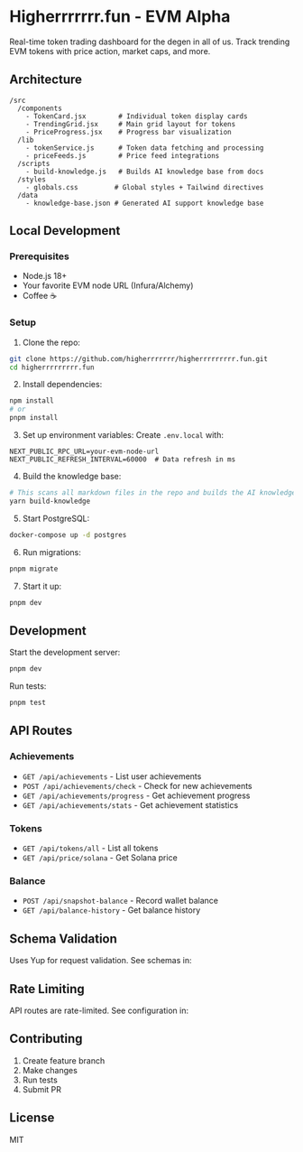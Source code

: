 # Higherrrrrrr.fun - EVM Alpha

Real-time token trading dashboard for the degen in all of us. Track trending EVM tokens with price action, market caps, and more.

## Architecture

```
/src
  /components
    - TokenCard.jsx        # Individual token display cards
    - TrendingGrid.jsx     # Main grid layout for tokens
    - PriceProgress.jsx    # Progress bar visualization
  /lib
    - tokenService.js      # Token data fetching and processing
    - priceFeeds.js        # Price feed integrations
  /scripts
    - build-knowledge.js   # Builds AI knowledge base from docs
  /styles
    - globals.css         # Global styles + Tailwind directives
  /data
    - knowledge-base.json # Generated AI support knowledge base
```

## Local Development

### Prerequisites
- Node.js 18+
- Your favorite EVM node URL (Infura/Alchemy)
- Coffee ☕

### Setup

1. Clone the repo:
```bash
git clone https://github.com/higherrrrrrr/higherrrrrrrrr.fun.git
cd higherrrrrrrrr.fun
```

2. Install dependencies:
```bash
npm install
# or
pnpm install
```

3. Set up environment variables:
Create `.env.local` with:
```env
NEXT_PUBLIC_RPC_URL=your-evm-node-url
NEXT_PUBLIC_REFRESH_INTERVAL=60000  # Data refresh in ms
```

4. Build the knowledge base:
```bash
# This scans all markdown files in the repo and builds the AI knowledge base
yarn build-knowledge
```

5. Start PostgreSQL:
```bash
docker-compose up -d postgres
```

6. Run migrations:
```bash
pnpm migrate
```

7. Start it up:
```bash
pnpm dev
```

## Development

Start the development server:
```bash
pnpm dev
```

Run tests:
```bash
pnpm test
```

## API Routes

### Achievements
- `GET /api/achievements` - List user achievements
- `POST /api/achievements/check` - Check for new achievements
- `GET /api/achievements/progress` - Get achievement progress
- `GET /api/achievements/stats` - Get achievement statistics

### Tokens
- `GET /api/tokens/all` - List all tokens
- `GET /api/price/solana` - Get Solana price

### Balance
- `POST /api/snapshot-balance` - Record wallet balance
- `GET /api/balance-history` - Get balance history

## Schema Validation

Uses Yup for request validation. See schemas in:

## Rate Limiting

API routes are rate-limited. See configuration in:

## Contributing

1. Create feature branch
2. Make changes
3. Run tests
4. Submit PR

## License

MIT
